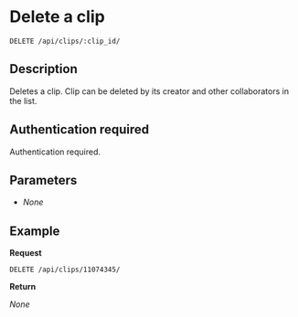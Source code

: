 # Delete a clip

    DELETE /api/clips/:clip_id/

## Description

Deletes a clip. Clip can be deleted by its creator and other collaborators in the list.

## Authentication required

Authentication required.

## Parameters

- _None_

## Example
**Request**

    DELETE /api/clips/11074345/

**Return**

_None_